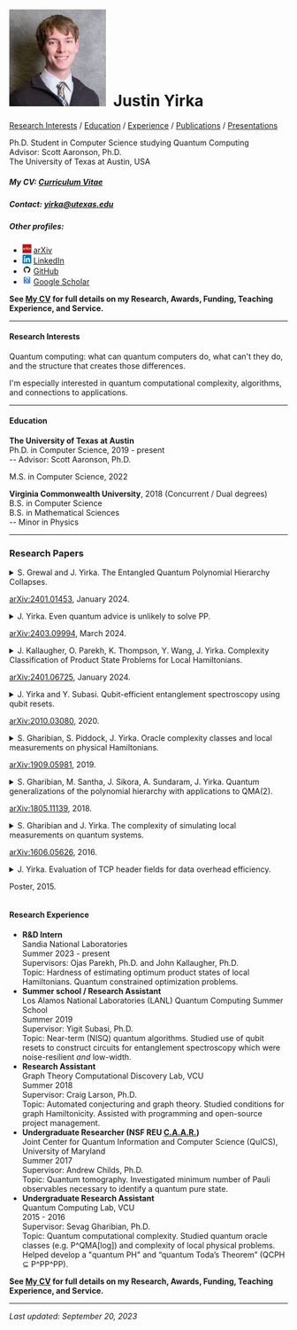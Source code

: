 # <img src="./Headshot1.jpg" style="height: 175px;" />&nbsp; Justin Yirka  

[Research Interests](#research-interests) / [Education](#education) / [Experience](#research-experience) / [Publications](#journal-publications) / [Presentations](#conference-presentations)

Ph.D. Student in Computer Science studying Quantum Computing  
Advisor: Scott Aaronson, Ph.D.  
The University of Texas at Austin, USA

##### My CV: [Curriculum Vitae](./CV_JYirka.pdf)

##### Contact: [yirka@utexas.edu](mailto:yirka@utexas.edu)

##### Other profiles:

  - <img src="./logos/arxiv.jpg" width="16"> [arXiv](https://arxiv.org/a/yirka_j_1.html)
  - <img src="./logos/linkedin.png" width="16"> [LinkedIn](https://www.linkedin.com/in/yirkajk/)
  - <img src="./logos/github.png" width="16"> [GitHub](https://github.com/yirkajk)
  - <img src="./logos/googlescholar.png" width="16"> [Google Scholar](https://scholar.google.com/citations?user=UxIpR_UAAAAJ)

**See [My CV](./CV_JYirka.pdf) for full details on my Research, Awards, Funding, Teaching Experience, and Service.**

***

#### Research Interests
Quantum computing: what can quantum computers do, what can't they do, and the structure that creates those differences.  

I'm especially interested in quantum computational complexity, algorithms, and connections to applications.  

***

#### Education
**The University of Texas at Austin**  
Ph.D. in Computer Science, 2019 - present  
\-- Advisor: Scott Aaronson, Ph.D.  

M.S. in Computer Science, 2022

**Virginia Commonwealth University**, 2018 (Concurrent / Dual degrees)  
B.S. in Computer Science  
B.S. in Mathematical Sciences  
\-- Minor in Physics    

***

### Research Papers
<details>
<summary>
S. Grewal and J. Yirka. The Entangled Quantum Polynomial Hierarchy Collapses.  

[arXiv:2401.01453](https://arxiv.org/abs/2401.01453), January 2024.

</summary>

- To appear in Proceedings of *39th Computational Complexity Conference (CCC)*, Ann Arbor, MI, USA, July 2024.  
- Poster at Conference on Quantum Information Processing (QIP), Taipei, Taiwan, January 2024.  
- [arXiv:2401.01453](https://arxiv.org/abs/2401.01453) and [ECCC:TR24-006](https://eccc.weizmann.ac.il/report/2024/006/), January 2024.  

</details>

<details>
  <summary>
  J. Yirka. Even quantum advice is unlikely to solve PP.  

  [arXiv:2403.09994](https://arxiv.org/abs/2403.09994), March 2024.
  </summary>

  - [arXiv:2403.09994](https://arxiv.org/abs/2403.09994) and [ECCC:TR24-052](https://eccc.weizmann.ac.il/report/2024/052/), March 2024.  
</details>

<details>
  <summary>
  J. Kallaugher, O. Parekh, K. Thompson, Y. Wang, J. Yirka. Complexity Classification of Product State Problems for Local Hamiltonians.  

  [arXiv:2401.06725](https://arxiv.org/abs/2401.06725), January 2024.  
  </summary>

  - Contributed talk at Conference on Quantum Information Processing (QIP), Taipei, Taiwan, January 2024.  
  Video available [here](https://www.youtube.com/watch?v=k8Rsm4ihNlw).
  - [arXiv:2401.06725](https://arxiv.org/abs/2401.06725), January 2024.  
</details>

<details>
  <summary>
  J. Yirka and Y. Subasi. Qubit-efficient entanglement spectroscopy using qubit resets.  

  [arXiv:2010.03080](https://arxiv.org/abs/2010.03080), 2020.
  </summary>

  - *Quantum*, 5:535, 2021. [doi:10.22331/q-2021-09-02-535](https://doi.org/10.22331/q-2021-09-02-535).  
  - Contributed talk by J. Yirka at Conference for Young Quantum Information Scientists (YQIS), Virtual, 2021.     
  - Contributed talk at APS March Meeting, Virtual, 2021.  
  - Contributed talk at 20th Asian Quantum Information Science Conference (AQIS), Virtual, 2020.  Video available [here](https://youtu.be/J9AnuKkgrIk).  
  - [arXiv:2010.03080](https://arxiv.org/abs/2010.03080), 2020.  
</details>

<details>
  <summary>
  S. Gharibian, S. Piddock, J. Yirka. Oracle complexity classes and local measurements on physical Hamiltonians.

  [arXiv:1909.05981](https://arxiv.org/abs/1909.05981), 2019.
  </summary>  

  - In Proceedings of *37th Symposium on Theoretical Aspects of Computer Science (STACS)*, Montpellier, France, 2020. [doi:10.4230/LIPIcs.STACS.2020.20](https://doi.org/10.4230/LIPIcs.STACS.2020.20).  
  - Contributed talk at Conference on Quantum Information Processing (QIP), Shenzhen, China, 2020.  
  Video available [here](https://www.koushare.com/video/videodetail/4234).   
  - Poster at Conference on the Theory of Quantum Computation, Communication, and Cryptography (TQC), College Park, MD, USA, 2019.  
  - Poster at Workshop on Quantum Computing Theory in Practice (QCTIP), Bristol, UK, 2019.  
  - Poster at Conference on Quantum Information Processing (QIP), Boulder, CO, USA, 2019.  
  - Contributed talk at Asian Quantum Information Science Conference (AQIS), Nagoya, Japan, 2018.  
  - [arXiv:1909.05981](https://arxiv.org/abs/1909.05981), 2019.  
  - Additional videos:  
  Seminar by Sev in "Quantum computing in isolation" series available [here](https://www.youtube.com/watch?v=i8hLbBpS7Qk).  
</details>

<details>
  <summary>
  S. Gharibian, M. Santha, J. Sikora, A. Sundaram, J. Yirka. Quantum generalizations of the polynomial hierarchy with applications to QMA(2).  

  [arXiv:1805.11139](https://arxiv.org/abs/1805.11139), 2018.
  </summary>

  - *Computational Complexity*, 31:12, 2022. [doi:10.1007/s00037-022-00231-8](https://doi.org/10.1007/s00037-022-00231-8).  
  - Poster at Conference on Quantum Information Processing (QIP), Boulder, CO, USA, 2019.  
  - Contributed talk at Asian Quantum Information Science Conference (AQIS), Nagoya, Japan, 2018. — “Long”/plenary talk: top 7% of submissions.  
  - In Proceedings of *43rd Symposium on Mathematical Foundations of Computer Science (MFCS)*, Liverpool, UK, 2018. [doi:10.4230/LIPIcs.MFCS.2018.58](https://doi.org/10.4230/LIPIcs.MFCS.2018.58).  
  - [arXiv:1805.11139](https://arxiv.org/abs/1805.11139), 2018.  
</details>

<details>
  <summary>
  S. Gharibian and J. Yirka. The complexity of simulating local measurements on quantum systems.  

  [arXiv:1606.05626](https://arxiv.org/abs/1606.05626), 2016.
  </summary>

  - *Quantum*, 3:189, 2019. [doi:10.22331/q-2019-09-30-189](https://doi.org/10.22331/q-2019-09-30-189).  
  - In Proceedings of *12th Conference on the Theory of Quantum Computation, Communication, and Cryptography (TQC)*, Paris, France, 2017. [doi:10.4230/LIPIcs.TQC.2017.2](https://doi.org/10.4230/LIPIcs.TQC.2017.2).    
  - Poster at Conference on Quantum Information Processing (QIP). Seattle, USA, 2017.  
  - [arXiv:1606.05626](https://arxiv.org/abs/1606.05626), 2016.  
  - Additional videos:  
  Seminar by Sev at Leibniz Universität Hannover available [here](https://www.youtube.com/watch?v=nCCVg4OOuYM).  
</details>  

<details>
  <summary>
  J. Yirka. Evaluation of TCP header fields for data overhead efficiency.  

  Poster, 2015.
  </summary>

  - Poster at National Conference on Undergraduate Research (NCUR), Asheville, NC, USA, 2016.  
  - Poster at VCU Symposium for Undergraduate Research and Creativity, Richmond, VA, USA, 2015. — **Awarded "Launch Award for Outstanding Research Poster"**  
</details>



#### Research Experience
  - **R&D Intern**  
  Sandia National Laboratories  
  Summer 2023 - present  
  Supervisors: Ojas Parekh, Ph.D. and John Kallaugher, Ph.D.  
  Topic: Hardness of estimating optimum product states of local Hamiltonians. Quantum constrained optimization problems.  
  - **Summer school / Research Assistant**  
  Los Alamos National Laboratories (LANL) Quantum Computing Summer School  
  Summer 2019  
  Supervisor: Yigit Subasi, Ph.D.  
  Topic: Near-term (NISQ) quantum algorithms. Studied use of qubit resets to construct circuits for entanglement spectroscopy which were noise-resilient *and* low-width.    
  - **Research Assistant**  
  Graph Theory Computational Discovery Lab, VCU  
  Summer 2018  
  Supervisor: Craig Larson, Ph.D.  
  Topic: Automated conjecturing and graph theory. Studied conditions for graph Hamiltonicity. Assisted with programming and open-source project management.
  - **Undergraduate Researcher (NSF REU [C.A.A.R.](http://www.cs.umd.edu/projects/reucaar/))**  
  Joint Center for Quantum Information and Computer Science (QuICS), University of Maryland  
  Summer 2017  
  Supervisor: Andrew Childs, Ph.D.  
  Topic: Quantum tomography. Investigated minimum number of Pauli observables necessary to identify a quantum pure state.
  - **Undergraduate Research Assistant**  
  Quantum Computing Lab, VCU  
  2015 - 2016  
  Supervisor: Sevag Gharibian, Ph.D.  
  Topic: Quantum computational complexity. Studied quantum oracle classes (e.g. P^QMA[log]) and complexity of local physical problems. Helped develop a "quantum PH" and “quantum Toda’s Theorem” (QCPH ⊆ P^PP^PP).


**See [My CV](./CV_JYirka.pdf) for full details on my Research, Awards, Funding, Teaching Experience, and Service.**

***

*Last updated: September 20, 2023*

